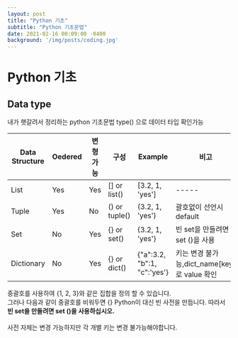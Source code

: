 ```yaml
---
layout: post
title: "Python 기초"
subtitle: "Python 기초문법"
date: 2021-02-16 00:09:00 -0400
background: '/img/posts/coding.jpg'
---
```

Python 기초
========================
Data type
---------------------
내가 햇갈려서 정리하는 python 기초문법
type() 으로 데이터 타입 확인가능

|Data Structure|Oedered|변형가능|구성|Example|비고|
|--------------|-------|-------|----|-------|----|
|List|Yes|Yes|[] or list()|[3.2, 1, 'yes']|-----|
|Tuple|Yes|No|() or tuple()|(3.2, 1, 'yes')|괄호없이 선언시 default|
|Set|No|Yes|{} or set()|{3.2, 1, 'yes'}|빈 set을 만들려면 set ()을 사용|
|Dictionary|No|Yes|{} or dict()|{"a":3.2, "b":1, "c":'yes'}|키는 변경 불가능,dict_name[key]로 value 확인|

중괄호를 사용하여 {1, 2, 3}와 같은 집합을 정의 할 수 있습니다.<br>
그러나 다음과 같이 중괄호를 비워두면 {} Python이 대신 빈 사전을 만듭니다. 따라서 **빈 set을 만들려면 set ()을 사용하십시오.**
<br><br>
사전 자체는 변경 가능하지만 각 개별 키는 변경 불가능해야합니다.
